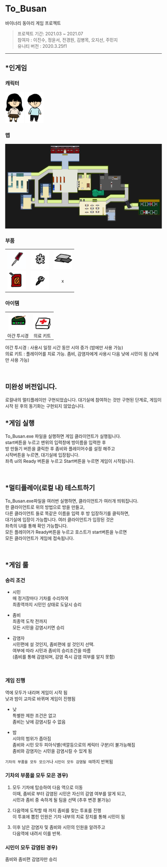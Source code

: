 # To_Busan
바이너리 동아리 게임 프로젝트

> 프로젝트 기간: 2021.03 ~ 2021.07<br>
> 참여자 : 이진수, 정윤서, 전경원, 김병목, 오지선, 주민지 <br>
> 유니티 버전 : 2020.3.25f1
--------




## \*인게임

### 캐릭터
<img src="readme img/character1.png" width = 60>    <img src="readme img/character2.png" width = 60>


### 맵

<img src="readme img/map.png">

### 부품
||||
|:---:|:---:|:---:|
|<img src="readme img/driver.png" width = 60>|<img src="readme img/gear.png" width = 60> |<img src="readme img/iron.png" width = 60> |
|<img src="readme img/oil.png" width = 60> |<img src="readme img/screw.png" width = 60>|x


### 아이템

|||
|:---:|:----:|
|<img src="readme img/night_vision.png" width = 60> <br>아갼 투시경 |<img src="readme img/kit.png" width = 60><br>의료 키트

야간 투시경 : 사용시 일정 시간 동안 시야 증가 (밤에만 사용 가능) <br>
의료 키트 : 플레이어를 치료 가능. 좀비, 감염자에게 사용시 다음 낮에 시민이 됨 (낮에만 사용 가능)

<br>

## 미완성 버전입니다.
로컬내의 멀티플레이만 구현되었습니다.
대기실에 참여하는 것만 구현된 단계로,
게임이 시작 된 후의 동기화는 구현되지 않았습니다.

## \*게임 실행  
To_Busan.exe 파일을 실행하면 게임 클라이언트가 실행됩니다.  
start버튼을 누르고 맨위의 입력창에 방이름을 입력한 후  
방 만들기 버튼을 클릭한 후 좀비와 플레이어수를 설정 해주고  
시작버튼을 누르면, 대기실에 입장됩니다.  
좌측 ui의 Ready 버튼을 누르고 Start버튼을 누르면 게임이 시작됩니다.  

<br>

## \*멀티플레이(로컬 내) 테스트하기  
To_Busan.exe파일을 여러번 실행하면, 클라이언트가 여러개 띄워집니다.  
한 클라이언트로 위의 방법으로 방을 만들고,  
다른 클라이언트 들로 똑같은 이름을 입력 후 방 입장하기를 클릭하면,  
대기실에 입장이 가능합니다. 여러 클라이언트가 입장된 것은  
좌측의 UI를 통해 확인 가능합니다.  
모든 플레이어가 Ready버튼을 누르고 호스트가 start버튼을 누르면  
모든 클라이언트가 게임에 접속됩니다.  

<br>

## \*게임 룰  

### 승리 조건    
- 시민  
  매 정거장마다 기차를 수리하여  
최종역까지 시민인 상태로 도달시 승리  
  
- 좀비  
  최종역 도착 전까지  
모든 시민을 감염시키면 승리  
  
- 감염자  
시민편에 설 것인지, 좀비편에 설 것인지 선택.  
여부에 따라 시민과 좀비의 승리조건을 따름  
(좀비를 통해 감염되며, 감염 즉시 감염 여부를 알지 못함)  

<br>  

### 게임 진행  
역에 모두가 내리며 게임이 시작 됨  
낮과 밤이 교차로 바뀌며 게임이 진행됨  
  
- 낮  
특별한 제한 조건은 없고  
좀비는 낮에 감염시킬 수 없음  
  
- 밤  
시야의 범위가 좁아짐  
좀비와 시민 모두 피아식별(색깔등으로의 케릭터 구분)이 불가능해짐  
좀비와 감염자는 시민을 감염시킬 수 있게 됨  
  
```기차의 부품을 모두 모으거```나 ```시민이 모두 감염될 때```까지 반복됨  
  
  
### 기차의 부품을 모두 모은 경우)  
1. 모두 기차에 탑승하여 다음 역으로 이동  
이때, 좀비로 부터 감염된 시민은 자신의 감염 여부를 알게 되고,  
시민과 좀비 중 속하게 될 팀을 선택 (추후 변경 불가능)   
  
2. 다음역에 도착할 때 까지 좀비를 찾는 투표를 진행  
이 투표에 뽑힌 인원은 기차 내부의 치료 장치를 통해 시민이 됨  

3. 이후 남은 감염자 및 좀비와 시민의 인원을 알려주고  
다음역에 내려서 이를 반복.  
  
### 시민이 모두 감염된 경우)  
좀비와 좀비편 감염자만 승리  
